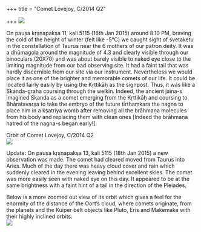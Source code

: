 +++
title = "Comet Lovejoy, C/2014 Q2"

+++
[![](https://lh4.googleusercontent.com/-2_gZwn1jB8Y/VLtkW4OZm_I/AAAAAAAADN4/gLP7HtjLOSM/s800/Lovejoy.JPG)](https://picasaweb.google.com/lh/photo/IJt5POmpXYR6XeYXYdsGaNMTjNZETYmyPJy0liipFm0?feat=embedwebsite)

On pauṣa kṛṣṇapakṣa 11, kali 5115 (16th Jan 2015) around 8.10 PM,
braving the cold of the height of winter (felt like -5°C) we caught
sight of śvetaketu in the constellation of Taurus near the 6 mothers of
our patron deity. It was a dhūmagola around the magnitude of 4.3 and
clearly visible through our binoculars (20X70) and was about barely
visible to naked eye close to the limiting magnitude from our bad
observing site. It had a faint tail that was hardly discernible from our
site via our instrument. Nevertheless we would place it as one of the
brighter and memorable comets of our life. It could be located fairly
easily by using the Kṛttikāḥ as the signpost. Thus, it was like a
Skanda-graha coursing through the welkin. Indeed, the ancient jaina-s
imagined Skanda as a comet emerging from the Kṛttikāḥ and coursing to
Bhāratavarṣa to take the embryo of the future tīrthaṃkara the nagna to
place him in a kṣatriya womb after removing all the brāhmaṇa molecules
from his body and replacing them with clean ones \[Indeed the brāhmaṇa
hatred of the nagna-s began early\!\].

Orbit of Comet Lovejoy, C/2014 Q2  
[![](https://lh4.googleusercontent.com/-0irTUhDJP-k/VLtkWqLWcMI/AAAAAAAADN0/9clwl5XqSiU/s800/Lovejoy_orbit.jpg)](https://picasaweb.google.com/lh/photo/I93aqB_BZN-T1I269JwXM9MTjNZETYmyPJy0liipFm0?feat=embedwebsite)

Update: On pauṣa kṛṣṇapakṣa 13, kali 5115 (18th Jan 2015) a new
observation was made. The comet had cleared moved from Taurus into
Aries. Much of the day there was heavy cloud cover and rain which
suddenly cleared in the evening leaving behind excellent skies. The
comet was more easily seen with naked eye on this day. It appeared to be
at the same brightness with a faint hint of a tail in the direction of
the Pleiades.

Below is a more zoomed out view of its orbit which gives a feel for the
enormity of the distance of the Oort’s cloud, where comets originate,
from the planets and the Kuiper belt objects like Pluto, Eris and
Makemake with their highly inclined orbits.  
[![](https://lh5.googleusercontent.com/-nFZg94Zg1AE/VLxmS9xBO7I/AAAAAAAADOI/1nshWceYrxQ/s800/Lovejoy2.JPG)](https://picasaweb.google.com/lh/photo/N0QR0hGGPsM9Fm0SLMA0_tMTjNZETYmyPJy0liipFm0?feat=embedwebsite)
